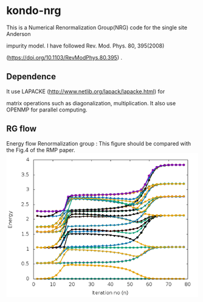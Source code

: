 # kondo-nrg
This is a Numerical Renormalization Group(NRG) code for the single site Anderson 

 impurity model. I have followed Rev. Mod. Phys. 80, 395(2008)

(https://doi.org/10.1103/RevModPhys.80.395) . 
 
## Dependence 
It use LAPACKE (http://www.netlib.org/lapack/lapacke.html) for
 
 matrix operations such as diagonalization, multiplication.  It also use OPENMP
 for parallel computing.  
 
 
## RG flow
 
 Energy flow Renormalization group : This figure should be compared with the Fig.4 of the RMP paper.
![alt text](src/c++/rgflow/out.png)
